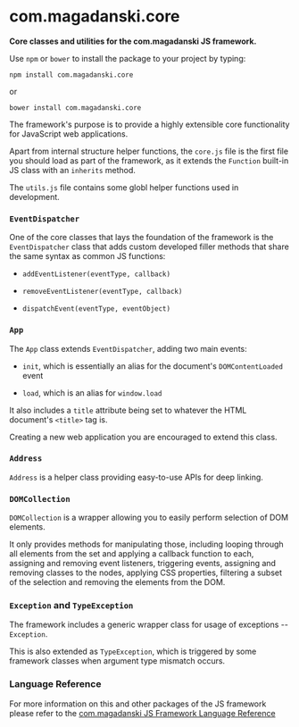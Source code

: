 # com.magadanski.core

**Core classes and utilities for the com.magadanski JS framework.**

Use `npm` or `bower` to install the package to your project by typing:

```
npm install com.magadanski.core
```

or

```
bower install com.magadanski.core
```

The framework's purpose is to provide a highly extensible core functionality for JavaScript web applications.

Apart from internal structure helper functions, the `core.js` file is the first file you should load as part of the framework, as it extends the `Function` built-in JS class with an `inherits` method.

The `utils.js` file contains some globl helper functions used in development.

### `EventDispatcher`

One of the core classes that lays the foundation of the framework is the `EventDispatcher` class that adds custom developed filler methods that share the same syntax as common JS functions:

* `addEventListener(eventType, callback)`

* `removeEventListener(eventType, callback)`

* `dispatchEvent(eventType, eventObject)`

### `App`

The `App` class extends `EventDispatcher`, adding two main events:

* `init`, which is essentially an alias for the document's `DOMContentLoaded` event

* `load`, which is an alias for `window.load`

It also includes a `title` attribute being set to whatever the HTML document's `<title>` tag is.

Creating a new web application you are encouraged to extend this class.

### `Address`

`Address` is a helper class providing easy-to-use APIs for deep linking.

### `DOMCollection`

`DOMCollection` is a wrapper allowing you to easily perform selection of DOM elements.

It only provides methods for manipulating those, including looping through all elements from the set and applying a callback function to each, assigning and removing event listeners, triggering events, assigning and removing classes to the nodes, applying CSS properties, filtering a subset of the selection and removing the elements from the DOM.

### `Exception` and `TypeException`

The framework includes a generic wrapper class for usage of exceptions -- `Exception`.

This is also extended as `TypeException`, which is triggered by some framework classes when argument type mismatch occurs.

### Language Reference

For more information on this and other packages of the JS framework please refer to the [com.magadanski JS Framework Language Reference](http://magadanskiuchen.github.io/com.magadanski.core/)
